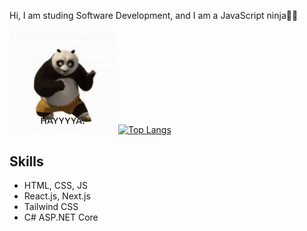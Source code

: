 Hi, I am studing Software Development, and I am a JavaScript ninja🥷🏼

<img src="https://github.com/mikeys2002/mikeys2002/blob/main/kungfupanda.gif" style="border-radius: 4px;" width="170" > [![Top Langs](https://github-readme-stats.vercel.app/api/top-langs/?username=anuraghazra&layout=compact)](https://github.com/anuraghazra/github-readme-stats)

## Skills
* HTML, CSS, JS
* React.js, Next.js
* Tailwind CSS
* C# ASP.NET Core
